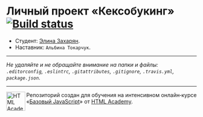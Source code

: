 # Личный проект «Кексобукинг» [![Build status][travis-image]][travis-url]

* Студент: [Элина Захарян](https://up.htmlacademy.ru/javascript/9/user/368785).
* Наставник: `Альбина Токарчук`.

---

_Не удаляйте и не обращайте внимание на папки и файлы:_<br>
_`.editorconfig`, `.eslintrc`, `.gitattributes`, `.gitignore`, `.travis.yml`, `package.json`._

---

<a href="https://htmlacademy.ru/intensive/javascript"><img align="left" width="50" height="50" title="HTML Academy" src="https://up.htmlacademy.ru/static/img/intensive/javascript/logo-for-github.svg"></a>

Репозиторий создан для обучения на интенсивном онлайн‑курсе «[Базовый JavaScript](https://htmlacademy.ru/intensive/javascript)» от [HTML Academy](https://htmlacademy.ru).

[travis-image]: https://travis-ci.org/htmlacademy-javascript/368785-keksobooking.svg?branch=master
[travis-url]: https://travis-ci.org/htmlacademy-javascript/368785-keksobooking
